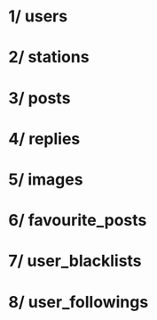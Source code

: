 # 1/ users
# 2/ stations
# 3/ posts
# 4/ replies
# 5/ images
# 6/ favourite_posts
# 7/ user_blacklists
# 8/ user_followings